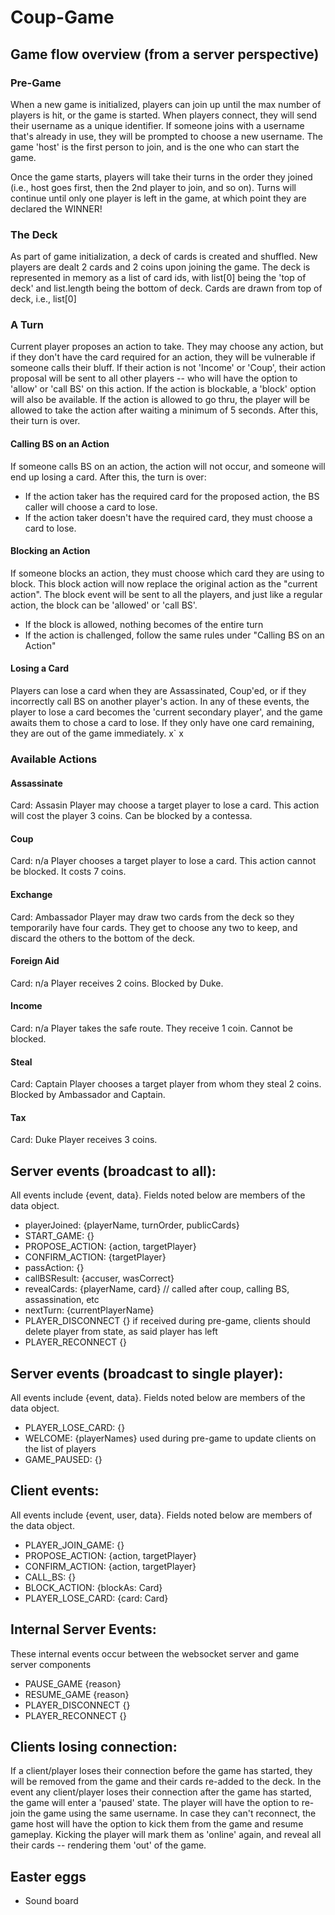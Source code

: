 # Coup-Game

## Game flow overview (from a server perspective)

### Pre-Game

When a new game is initialized, players can join up until the max number of players is hit, or the game is started. When players connect, they will send their username as a unique identifier. If someone joins with a username that's already in use, they will be prompted to choose a new username. The game 'host' is the first person to join, and is the one who can start the game.

Once the game starts, players will take their turns in the order they joined (i.e., host goes first, then the 2nd player to join, and so on). Turns will continue until only one player is left in the game, at which point they are declared the WINNER!

### The Deck

As part of game initialization, a deck of cards is created and shuffled. New players are dealt 2 cards and 2 coins upon joining the game. The deck is represented in memory as a list of card ids, with list[0] being the 'top of deck' and list.length being the bottom of deck. Cards are drawn from top of deck, i.e., list[0]

### A Turn

Current player proposes an action to take. They may choose any action, but if they don't have the card required for an action, they will be vulnerable if someone calls their bluff. If their action is not 'Income' or 'Coup', their action proposal will be sent to all other players -- who will have the option to 'allow' or 'call BS' on this action. If the action is blockable, a 'block' option will also be available. If the action is allowed to go thru, the player will be allowed to take the action after waiting a minimum of 5 seconds. After this, their turn is over.

#### Calling BS on an Action

If someone calls BS on an action, the action will not occur, and someone will end up losing a card. After this, the turn is over:

- If the action taker has the required card for the proposed action, the BS caller will choose a card to lose.
- If the action taker doesn't have the required card, they must choose a card to lose.

#### Blocking an Action

If someone blocks an action, they must choose which card they are using to block. This block action will now replace the original action as the "current action". The block event will be sent to all the players, and just like a regular action, the block can be 'allowed' or 'call BS'.

- If the block is allowed, nothing becomes of the entire turn
- If the action is challenged, follow the same rules under "Calling BS on an Action"

#### Losing a Card

Players can lose a card when they are Assassinated, Coup'ed, or if they incorrectly call BS on another player's action. In any of these events, the player to lose a card becomes the 'current secondary player', and the game awaits them to chose a card to lose. If they only have one card remaining, they are out of the game immediately. x` x

### Available Actions

#### Assassinate

Card: Assasin
Player may choose a target player to lose a card. This action will cost the player 3 coins. Can be blocked by a contessa.

#### Coup

Card: n/a
Player chooses a target player to lose a card. This action cannot be blocked. It costs 7 coins.

#### Exchange

Card: Ambassador
Player may draw two cards from the deck so they temporarily have four cards. They get to choose any two to keep, and discard the others to the bottom of the deck.

#### Foreign Aid

Card: n/a
Player receives 2 coins. Blocked by Duke.

#### Income

Card: n/a
Player takes the safe route. They receive 1 coin. Cannot be blocked.

#### Steal

Card: Captain
Player chooses a target player from whom they steal 2 coins. Blocked by Ambassador and Captain.

#### Tax

Card: Duke
Player receives 3 coins.

## Server events (broadcast to all):

All events include {event, data}. Fields noted below are members of the data object.

- playerJoined: {playerName, turnOrder, publicCards}
- START_GAME: {}
- PROPOSE_ACTION: {action, targetPlayer}
- CONFIRM_ACTION: {targetPlayer}
- passAction: {}
- callBSResult: {accuser, wasCorrect}
- revealCards: {playerName, card} // called after coup, calling BS, assassination, etc
- nextTurn: {currentPlayerName}
- PLAYER_DISCONNECT {} if received during pre-game, clients should delete player from state, as said player has left
- PLAYER_RECONNECT {}

## Server events (broadcast to single player):

All events include {event, data}. Fields noted below are members of the data object.

- PLAYER_LOSE_CARD: {}
- WELCOME: {playerNames} used during pre-game to update clients on the list of players
- GAME_PAUSED: {}

## Client events:

All events include {event, user, data}. Fields noted below are members of the data object.

- PLAYER_JOIN_GAME: {}
- PROPOSE_ACTION: {action, targetPlayer}
- CONFIRM_ACTION: {action, targetPlayer}
- CALL_BS: {}
- BLOCK_ACTION: {blockAs: Card}
- PLAYER_LOSE_CARD: {card: Card}

## Internal Server Events:

These internal events occur between the websocket server and game server components

- PAUSE_GAME {reason}
- RESUME_GAME {reason}
- PLAYER_DISCONNECT {}
- PLAYER_RECONNECT {}

## Clients losing connection:

If a client/player loses their connection before the game has started, they will be removed from the game and their cards re-added to the deck.
In the event any client/player loses their connection after the game has started, the game will enter a 'paused' state. The player will have the option to re-join the game using the same username. In case they can't reconnect, the game host will have the option to kick them from the game and resume gameplay. Kicking the player will mark them as 'online' again, and reveal all their cards -- rendering them 'out' of the game.

## Easter eggs

- Sound board
